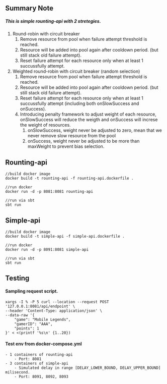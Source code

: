 ## Summary Note

##### This is simple rounting-api with 2 stretegies.
1. Round-robin with circuit breaker
    1. Remove resource from pool when failure attempt threshold is reached.
    2. Resource will be added into pool again after cooldown period. (but still stack old failure attempt).
    3. Reset failure attempt for each resource only when at least 1 succussfully attempt.
2. Weighted round-robin with circuit breaker (random selection)
    1. Remove resource from pool when failure attempt threshold is reached.
    2. Resource will be added into pool again after cooldown period. (but still stack old failure attempt).
    3. Reset failure attempt for each resource only when at least 1 succussfully attempt (including both onSlowSuccess and onSuccess).
    4. Introducing penalty framework to adjust weight of each resource, onSlowSuccess will reduce the weigth and onSuccess will increse the weight of resources.
        1. onSlowSuccess, weight never be adjusted to zero, mean that we never remove slow resource from the pool
        2. onSuccess, weight never be adjusted to be more than maxWeight to prevent bias selection.

## Rounting-api
```
//build docker image
docker build -t rounting-api -f rounting-api.dockerfile .

//run docker
docker run -d -p 8081:8081 rounting-api

//run via sbt
sbt run
```

## Simple-api

```
//build docker image
docker build -t simple-api -f simple-api.dockerfile .

//run docker
docker run -d -p 8091:8081 simple-api

//run via sbt
sbt run
```

## Testing

#### Sampling request script.
```
xargs -I % -P 5 curl --location --request POST '127.0.0.1:8081/api/endpoint' \
--header 'Content-Type: application/json' \
--data-raw '{
    "game": "Mobile Legends",
    "gamerID": "AAA",
    "points": 1
}' < <(printf '%s\n' {1..20})
```

#### Test env from docker-compose.yml
```
- 1 containers of rounting-api
    - Port: 8081
- 3 containers of simple-api
    - Simulated delay in range [DELAY_LOWER_BOUND, DELAY_UPPER_BOUND] milisecond.
    - Port: 8091, 8092, 8093
```

